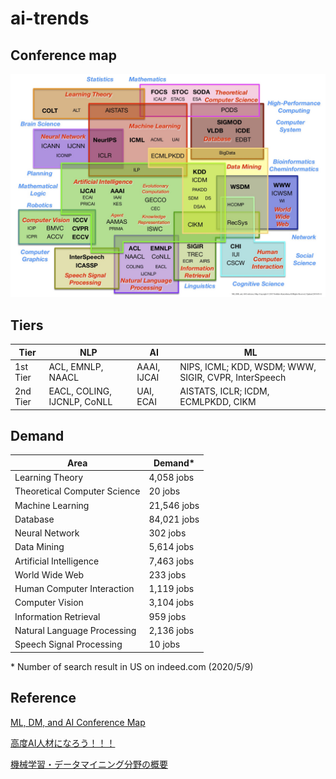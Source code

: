 # ai-trends
## Conference map
![MLDMAImap](/img/MLDMAImap.jpg)
## Tiers
Tier | NLP | AI | ML |
------------ | ------------- | ------------- | ------------- |
1st Tier | ACL, EMNLP, NAACL | AAAI, IJCAI | NIPS, ICML; KDD, WSDM; WWW, SIGIR, CVPR, InterSpeech |
2nd Tier | EACL, COLING, IJCNLP, CoNLL | UAI, ECAI | AISTATS, ICLR; ICDM, ECMLPKDD, CIKM |

## Demand
Area | Demand* | 
------------ | ------------- | 
Learning Theory | 4,058 jobs |
Theoretical Computer Science | 20 jobs |
Machine Learning | 21,546 jobs |
Database | 84,021 jobs |
Neural Network | 302 jobs |
Data Mining | 5,614 jobs |
Artificial Intelligence | 7,463 jobs |
World Wide Web | 233 jobs |
Human Computer Interaction | 1,119 jobs |
Computer Vision | 3,104 jobs |
Information Retrieval | 959 jobs |
Natural Language Processing | 2,136 jobs |
Speech Signal Processing | 10 jobs |
\* Number of search result in US on indeed.com (2020/5/9)


## Reference

[ML, DM, and AI Conference Map](http://www.kamishima.net/archive/MLDMAImap.pdf)

[高度AI人材になろう！！！](http://stat.sys.i.kyoto-u.ac.jp/wp-content/uploads/2019/05/9d99d9e098cf4b51de68eee61dbd6de7.pdf)

[機械学習・データマイニング分野の概要](http://www.kamishima.net/archive/mldm-overview.pdf)



